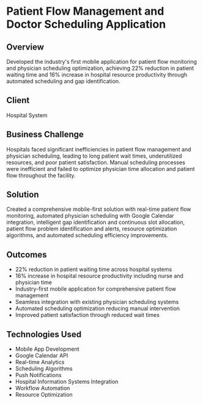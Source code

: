 # Patient Flow Management and Doctor Scheduling Application

## Overview
Developed the industry's first mobile application for patient flow monitoring and physician scheduling optimization, achieving 22% reduction in patient waiting time and 16% increase in hospital resource productivity through automated scheduling and gap identification.

## Client
Hospital System

## Business Challenge
Hospitals faced significant inefficiencies in patient flow management and physician scheduling, leading to long patient wait times, underutilized resources, and poor patient satisfaction. Manual scheduling processes were inefficient and failed to optimize physician time allocation and patient flow throughout the facility.

## Solution
Created a comprehensive mobile-first solution with real-time patient flow monitoring, automated physician scheduling with Google Calendar integration, intelligent gap identification and continuous slot allocation, patient flow problem identification and alerts, resource optimization algorithms, and automated scheduling efficiency improvements.

## Outcomes
- 22% reduction in patient waiting time across hospital systems
- 16% increase in hospital resource productivity including nurse and physician time
- Industry-first mobile application for comprehensive patient flow management
- Seamless integration with existing physician scheduling systems
- Automated scheduling optimization reducing manual intervention
- Improved patient satisfaction through reduced wait times

## Technologies Used
- Mobile App Development
- Google Calendar API
- Real-time Analytics
- Scheduling Algorithms
- Push Notifications
- Hospital Information Systems Integration
- Workflow Automation
- Resource Optimization
